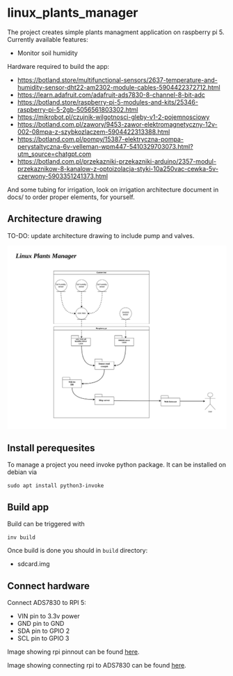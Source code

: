 # linux_plants_manager

The project creates simple plants managment application on raspberry pi 5. Currently available features:
- Monitor soil humidity
<!-- - Monitor air temprature -->
<!-- - Monitor air humidity -->


Hardware required to build the app:
- https://botland.store/multifunctional-sensors/2637-temperature-and-humidity-sensor-dht22-am2302-module-cables-5904422372712.html
- https://learn.adafruit.com/adafruit-ads7830-8-channel-8-bit-adc
- https://botland.store/raspberry-pi-5-modules-and-kits/25346-raspberry-pi-5-2gb-5056561803302.html
- https://mikrobot.pl/czujnik-wilgotnosci-gleby-v1-2-pojemnosciowy
- https://botland.com.pl/zawory/9453-zawor-elektromagnetyczny-12v-002-08mpa-z-szybkozlaczem-5904422313388.html
- https://botland.com.pl/pompy/15387-elektryczna-pompa-perystaltyczna-6v-velleman-wpm447-5410329703073.html?utm_source=chatgpt.com
- https://botland.com.pl/przekazniki-przekazniki-arduino/2357-modul-przekaznikow-8-kanalow-z-optoizolacja-styki-10a250vac-cewka-5v-czerwony-5903351241373.html

And some tubing for irrigation, look on irrigation architecture document in docs/ to order proper elements, for yourself.

## Architecture drawing

TO-DO: update architecture drawing to include pump and valves.

![architecture drawing](./docs/linux-plants-manager-architecture.jpg)

## Install perequesites

To manage a project you need invoke python package. It can be installed on debian via
```
sudo apt install python3-invoke
```

## Build app

Build can be triggered with
```
inv build
```

Once build is done you should in `build` directory:
- sdcard.img

## Connect hardware

Connect ADS7830 to RPI 5:
- VIN pin to 3.3v power
- GND pin to GND
- SDA pin to GPIO 2
- SCL pin to GPIO 3

Image showing rpi pinnout can be found [here](https://pinout-ai.s3.eu-west-2.amazonaws.com/raspberry-pi-5-gpio-pinout-diagram.webp).

Image showing connecting rpi to ADS7830 can be found [here](https://cdn-learn.adafruit.com/assets/assets/000/125/868/original/adafruit_products_piBB_bb.jpg?1699283305).
